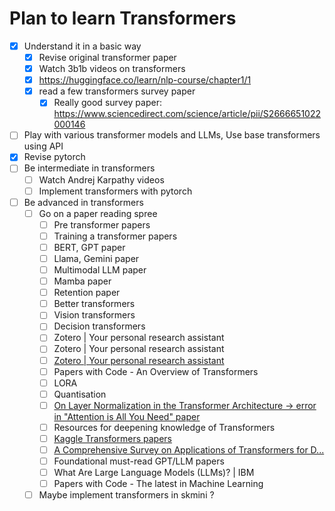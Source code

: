 # Plan to learn Transformers

- [x] Understand it in a basic way
    -  [x] Revise original transformer paper
    -  [x] Watch 3b1b videos on transformers
    -  [x] https://huggingface.co/learn/nlp-course/chapter1/1
    -  [x] read a few transformers survey paper
        - [x] Really good survey paper: https://www.sciencedirect.com/science/article/pii/S2666651022000146
- [ ] Play with various transformer models and LLMs, Use base transformers using API
- [x] Revise pytorch
- [ ] Be intermediate in transformers
    - [ ] Watch Andrej Karpathy videos
    - [ ] Implement transformers with pytorch
- [ ] Be advanced in transformers
    - [ ] Go on a paper reading spree
        - [ ] Pre transformer papers  
        - [ ] Training a transformer papers  
        - [ ] BERT, GPT paper  
        - [ ] Llama, Gemini paper  
        - [ ] Multimodal LLM paper  
        - [ ] Mamba paper  
        - [ ] Retention paper  
        - [ ] Better transformers  
        - [ ] Vision transformers  
        - [ ] Decision transformers  
        - [ ] Zotero | Your personal research assistant  
        - [ ] Zotero | Your personal research assistant  
        - [ ] [Zotero | Your personal research assistant](https://www.zotero.org/groups/2420932/tai_safety_bibliography/search/large%20language%20mode/titleCreatorYear/items/XF2554Q3/item-list)  
        - [ ] Papers with Code - An Overview of Transformers  
        - [ ] LORA  
        - [ ] Quantisation  
        - [ ] [On Layer Normalization in the Transformer Architecture → error in "Attention is All You Need" paper](https://arxiv.org)  
        - [ ] Resources for deepening knowledge of Transformers  
        - [ ] [Kaggle Transformers papers](https://www.kaggle.com)  
        - [ ] [A Comprehensive Survey on Applications of Transformers for D...](https://www.sciencedirect.com/science/article/abs/pii/S09574174230316888)  
        - [ ] Foundational must-read GPT/LLM papers  
        - [ ] What Are Large Language Models (LLMs)? | IBM  
        - [ ] Papers with Code - The latest in Machine Learning  
    - [ ] Maybe implement transformers in skmini ?
